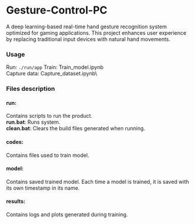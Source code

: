 # Gesture-Control-PC
A deep learning-based real-time hand gesture recognition system optimized for gaming applications. This project enhances user experience by replacing traditional input devices with natural hand movements.

### Usage
Run: ```./run/app```
Train: Train_model.ipynb\
Capture data: Capture_dataset.ipynb\

### Files description
#### run:
Contains scripts to run the product.\
**run.bat**: Runs system.\
**clean.bat**: Clears the build files generated when running.

#### codes:
Contains files used to train model.

#### model:
Contains saved trained model. Each time a model is trained, it is saved with its own timestamp in its name.

#### results:
Contains logs and plots generated during training.

